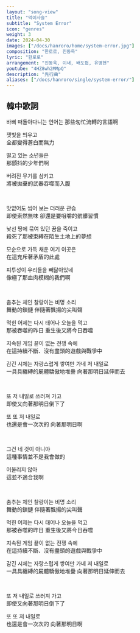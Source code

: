 ```yaml
---
layout: "song-view"
title: "먹이사슬"
subtitle: "System Error"
icon: "genres"
weight: 3
date: 2024-04-30
images: ["/docs/hanroro/home/system-error.jpg"]
composition: "한로로, 진동욱"
lyric: "한로로"
arrangement: "진동욱, 이새, 배도협, 유병현"
youtube: "4HZ8wh2MMpQ"
description: "先行曲"
aliases: ["/docs/hanroro/single/system-error/"]
---
```


## 韓中歌詞

바삐 떠돌아다니는 언어는 
那些匆忙流轉的言語啊  

잿빛을 띄우고  
全都變得蒼白而無力  

떨고 있는 소년들은  
那顫抖的少年們啊  

버려진 무기를 삼키고  
將被拋棄的武器吞噬而入腹  

<br>

맛없어도 씹어 보는 더러운 관습  
即使索然無味 卻還是要咀嚼的骯髒習慣  

낯선 땅에 묶여 있던 꿈을 죽이고  
殺死了那被束縛在陌生土地上的夢想  

모순으로 가득 채운 여기 이곳은  
在這充斥著矛盾的此處  

피투성이 우리들을 빼닮아있네  
像極了那血肉模糊的我們啊  

<br>

춤추는 체인 찰랑이는 비명 소리  
舞動的鎖鏈 伴隨著飄揚的尖叫聲  

먹힌 어제는 다시 태어나 오늘을 먹고  
那被吞噬的昨日 重生後又將今日吞噬  

지속된 게임 끝이 없는 전쟁 속에  
在這持續不斷、沒有盡頭的遊戲與戰爭中  

감긴 시체는 자랑스럽게 쌓여만 가네 저 내일로  
一具具纏縛的屍體驕傲地堆疊 向著那明日延伸而去  

<br>

또 저 내일로 쓰러져 가고  
即使又向著那明日倒下了  

또 또 저 내일로  
也還是會一次次的 向著那明日啊  

<br>

그건 네 것이 아니야  
這種事情並不是我會做的  

어울리지 않아  
這並不適合我啊  

<br>

춤추는 체인 찰랑이는 비명 소리  
舞動的鎖鏈 伴隨著飄揚的尖叫聲  

먹힌 어제는 다시 태어나 오늘을 먹고  
那被吞噬的昨日 重生後又將今日吞噬  

지속된 게임 끝이 없는 전쟁 속에  
在這持續不斷、沒有盡頭的遊戲與戰爭中  

감긴 시체는 자랑스럽게 쌓여만 가네 저 내일로  
一具具纏縛的屍體驕傲地堆疊 向著那明日延伸而去  

<br>

또 저 내일로 쓰러져 가고  
即使又向著那明日倒下了  

또 또 저 내일로  
也還是會一次次的 向著那明日啊  
